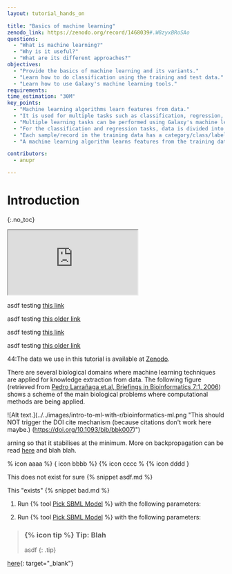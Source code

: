 ```yaml
---
layout: tutorial_hands_on

title: "Basics of machine learning"
zenodo_link: https://zenodo.org/record/1468039#.W8zyxBRoSAo
questions:
  - "What is machine learning?"
  - "Why is it useful?"
  - "What are its different approaches?"
objectives:
  - "Provide the basics of machine learning and its variants."
  - "Learn how to do classification using the training and test data."
  - "Learn how to use Galaxy's machine learning tools."
requirements:
time_estimation: "30M"
key_points:
  - "Machine learning algorithms learn features from data."
  - "It is used for multiple tasks such as classification, regression, clustering and so on."
  - "Multiple learning tasks can be performed using Galaxy's machine learning tools."
  - "For the classification and regression tasks, data is divided into training and test sets."
  - "Each sample/record in the training data has a category/class/label."
  - "A machine learning algorithm learns features from the training data and do predictions on the test data."

contributors:
  - anupr

---
```


# Introduction
{:.no_toc}


<div class="embed-responsive embed-responsive-16by9"><iframe src="https://www.youtube.com/embed/FAGobvUGl24" webkitallowfullscreen mozallowfullscreen allowfullscreen></iframe></div>


asdf testing [this link](https://training.galaxyproject.org/training-material/topics/admin/tutorials/ansible-galaxy/tutorial.html)

asdf testing [this older link](https://galaxyproject.github.io/training-material/topics/admin/tutorials/ansible-galaxy/tutorial.html)


asdf testing [this link](https://training.galaxyproject.org/training-material/topics/admin/tutorials/ansible-galaxy/slides.html)

asdf testing [this older link](https://galaxyproject.github.io/training-material/topics/admin/tutorials/ansible-galaxy/slides.html)

44:The data we use in this tutorial is available at [Zenodo](https://doi.org/10.5281/zenodo.5589610).

There are several biological domains where machine learning techniques are applied for knowledge extraction from data. The following figure (retrieved from [Pedro Larrañaga et.al, Briefings in Bioinformatics 7:1, 2006](https://doi.org/10.1093/bib/bbk007)) shows a scheme of the main biological problems where computational methods are being applied.

![Alt text.](../../images/intro-to-ml-with-r/bioinformatics-ml.png "This should NOT trigger the DOI cite mechanism (because citations don't work here maybe.) (<a href="https://doi.org/10.1093/bib/bbk007">https://doi.org/10.1093/bib/bbk007</a>)")

arning so that it stabilises at the minimum. More on backpropagation can be read [here](http://neuralnetworksanddeeplearning.com/chap2.html) and blah blah.

% icon aaaa %}
{ icon bbbb %}
{% icon cccc %
{% icon dddd }

This does not exist for sure {% snippet asdf.md %}

This "exists" {% snippet bad.md %}

1. Run {% tool [Pick SBML Model](toolshed.g2.bx.psu.edu/repos/tduigou/get_sbml_model/get_sbml_model/0.0.1) %} with the following parameters:

1. Run {% tool [Pick SBML Model](https://usegalaxy.eu/root?tool_id=toolshed.g2.bx.psu.edu/repos/crs4/bwa_mem/bwa_mem/0.8.0) %} with the following parameters:

> ### {% icon tip %} Tip: Blah
> asdf
{: .tip}

[here](google.com){: target="_blank"}